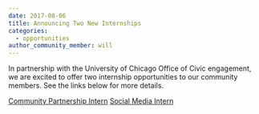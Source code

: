 ```yaml
---
date: 2017-08-06
title: Announcing Two New Internships 
categories:
  - opportunities
author_community_member: will
---
```

In partnership with the University of Chicago Office of Civic engagement, we are excited to offer two internship opportunities to our community members.  See the links below for more details.

[Community Partnership Intern](https://civicengagement.uchicago.edu/programs-partnerships-volunteering/detail/artifice-community-partnerships-intern/)
[Social Media Intern](https://civicengagement.uchicago.edu/programs-partnerships-volunteering/detail/artifice-social-media-intern/)

